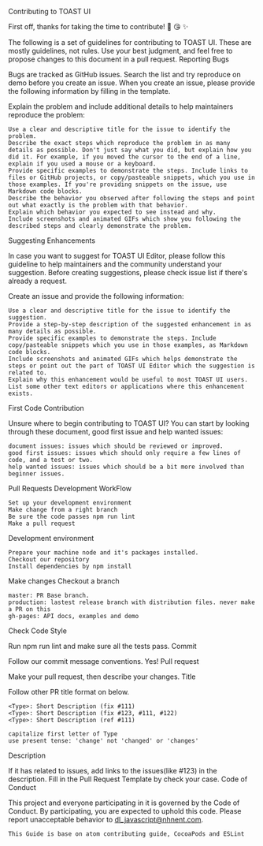 Contributing to TOAST UI

First off, thanks for taking the time to contribute! 🎉 😘 ✨

The following is a set of guidelines for contributing to TOAST UI. These are mostly guidelines, not rules. Use your best judgment, and feel free to propose changes to this document in a pull request.
Reporting Bugs

Bugs are tracked as GitHub issues. Search the list and try reproduce on demo before you create an issue. When you create an issue, please provide the following information by filling in the template.

Explain the problem and include additional details to help maintainers reproduce the problem:

    Use a clear and descriptive title for the issue to identify the problem.
    Describe the exact steps which reproduce the problem in as many details as possible. Don't just say what you did, but explain how you did it. For example, if you moved the cursor to the end of a line, explain if you used a mouse or a keyboard.
    Provide specific examples to demonstrate the steps. Include links to files or GitHub projects, or copy/pasteable snippets, which you use in those examples. If you're providing snippets on the issue, use Markdown code blocks.
    Describe the behavior you observed after following the steps and point out what exactly is the problem with that behavior.
    Explain which behavior you expected to see instead and why.
    Include screenshots and animated GIFs which show you following the described steps and clearly demonstrate the problem.

Suggesting Enhancements

In case you want to suggest for TOAST UI Editor, please follow this guideline to help maintainers and the community understand your suggestion. Before creating suggestions, please check issue list if there's already a request.

Create an issue and provide the following information:

    Use a clear and descriptive title for the issue to identify the suggestion.
    Provide a step-by-step description of the suggested enhancement in as many details as possible.
    Provide specific examples to demonstrate the steps. Include copy/pasteable snippets which you use in those examples, as Markdown code blocks.
    Include screenshots and animated GIFs which helps demonstrate the steps or point out the part of TOAST UI Editor which the suggestion is related to.
    Explain why this enhancement would be useful to most TOAST UI users.
    List some other text editors or applications where this enhancement exists.

First Code Contribution

Unsure where to begin contributing to TOAST UI? You can start by looking through these document, good first issue and help wanted issues:

    document issues: issues which should be reviewed or improved.
    good first issues: issues which should only require a few lines of code, and a test or two.
    help wanted issues: issues which should be a bit more involved than beginner issues.

Pull Requests
Development WorkFlow

    Set up your development environment
    Make change from a right branch
    Be sure the code passes npm run lint
    Make a pull request

Development environment

    Prepare your machine node and it's packages installed.
    Checkout our repository
    Install dependencies by npm install

Make changes
Checkout a branch

    master: PR Base branch.
    production: lastest release branch with distribution files. never make a PR on this
    gh-pages: API docs, examples and demo

Check Code Style

Run npm run lint and make sure all the tests pass.
Commit

Follow our commit message conventions.
Yes! Pull request

Make your pull request, then describe your changes.
Title

Follow other PR title format on below.

    <Type>: Short Description (fix #111)
    <Type>: Short Description (fix #123, #111, #122)
    <Type>: Short Description (ref #111)

    capitalize first letter of Type
    use present tense: 'change' not 'changed' or 'changes'

Description

If it has related to issues, add links to the issues(like #123) in the description. Fill in the Pull Request Template by check your case.
Code of Conduct

This project and everyone participating in it is governed by the Code of Conduct. By participating, you are expected to uphold this code. Please report unacceptable behavior to dl_javascript@nhnent.com.

    This Guide is base on atom contributing guide, CocoaPods and ESLint
